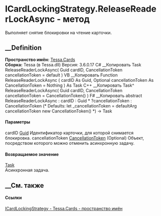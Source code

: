 # ICardLockingStrategy.ReleaseReaderLockAsync - метод
Выполняет снятие блокировки на чтение карточки.
##  __Definition
 **Пространство имён:** [Tessa.Cards](N_Tessa_Cards.htm)  
 **Сборка:** Tessa (в Tessa.dll) Версия: 3.6.0.17
C# __Копировать
     Task ReleaseReaderLockAsync(
    	Guid cardID,
    	CancellationToken cancellationToken = default
    )
VB __Копировать
     Function ReleaseReaderLockAsync ( 
    	cardID As Guid,
    	Optional cancellationToken As CancellationToken = Nothing
    ) As Task
C++ __Копировать
    Task^ ReleaseReaderLockAsync(
    	Guid cardID, 
    	CancellationToken cancellationToken = CancellationToken()
    )
F# __Копировать
     abstract ReleaseReaderLockAsync : 
            cardID : Guid * 
            ?cancellationToken : CancellationToken 
    (* Defaults:
            let _cancellationToken = defaultArg cancellationToken new CancellationToken()
    *)
    -> Task 
#### Параметры
cardID [Guid](https://learn.microsoft.com/dotnet/api/system.guid)
    Идентификатор карточки, для которой снимается блокировка.
cancellationToken
[CancellationToken](https://learn.microsoft.com/dotnet/api/system.threading.cancellationtoken)
(Optional)
    Объект, посредством которого можно отменить асинхронную задачу.
#### Возвращаемое значение
[Task](https://learn.microsoft.com/dotnet/api/system.threading.tasks.task)  
Асинхронная задача.
##  __См. также
#### Ссылки
[ICardLockingStrategy - ](T_Tessa_Cards_ICardLockingStrategy.htm)
[Tessa.Cards - пространство имён](N_Tessa_Cards.htm)

